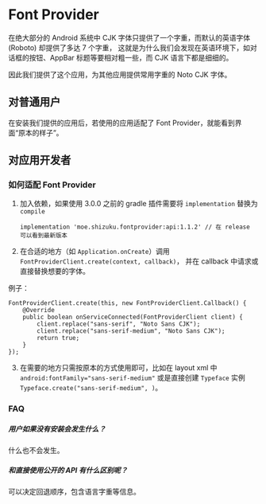 # Font Provider

在绝大部分的 Android 系统中 CJK 字体只提供了一个字重，而默认的英语字体 (Roboto) 却提供了多达 7 个字重，
这就是为什么我们会发现在英语环境下，如对话框的按钮、AppBar 标题等要相对粗一些，而 CJK 语言下都是细细的。

因此我们提供了这个应用，为其他应用提供常用字重的 Noto CJK 字体。

## 对普通用户
在安装我们提供的应用后，若使用的应用适配了 Font Provider，就能看到界面“原本的样子”。

## 对应用开发者

### 如何适配 Font Provider

1. 加入依赖，如果使用 3.0.0 之前的 gradle 插件需要将 `implementation` 替换为 `compile`
   
   `implementation 'moe.shizuku.fontprovider:api:1.1.2' // 在 release 可以看到最新版本`
   
2. 在合适的地方（如 `Application.onCreate`）调用 `FontProviderClient.create(context, callback)`，
并在 callback 中请求或直接替换想要的字体。

例子：
```
FontProviderClient.create(this, new FontProviderClient.Callback() {
    @Override
    public boolean onServiceConnected(FontProviderClient client) {
        client.replace("sans-serif", "Noto Sans CJK");
        client.replace("sans-serif-medium", "Noto Sans CJK");
        return true;
    }
});
```

3. 在需要的地方只需按原本的方式使用即可，比如在 layout xml 中 `android:fontFamily="sans-serif-medium"` 
或是直接创建 `Typeface` 实例 `Typeface.create("sans-serif-medium", )`。

### FAQ

##### 用户如果没有安装会发生什么？

什么也不会发生。

##### 和直接使用公开的 API 有什么区别呢？

可以决定回退顺序，包含语言字重等信息。
